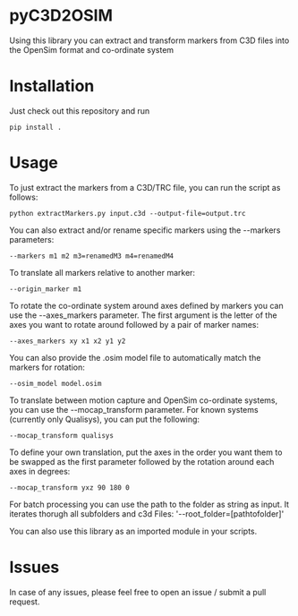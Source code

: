 # pyC3D2OSIM 

Using this library you can extract and transform markers from C3D files into the OpenSim format and co-ordinate system

# Installation

Just check out this repository and run

`pip install .`

# Usage

To just extract the markers from a C3D/TRC file, you can run the script as follows:

`python extractMarkers.py input.c3d --output-file=output.trc`

You can also extract and/or rename specific markers using the --markers parameters:

`--markers m1 m2 m3=renamedM3 m4=renamedM4`

To translate all markers relative to another marker:

`--origin_marker m1`

To rotate the co-ordinate system around axes defined by markers you can use the --axes_markers parameter.
The first argument is the letter of the axes you want to rotate around followed by a pair of marker names:

`--axes_markers xy x1 x2 y1 y2`

You can also provide the .osim model file to automatically match the markers for rotation:

`--osim_model model.osim`

To translate between motion capture and OpenSim co-ordinate systems, you can use the --mocap_transform parameter.
For known systems (currently only Qualisys), you can put the following:

`--mocap_transform qualisys`

To define your own translation, put the axes in the order you want them to be swapped as the first parameter followed
by the rotation around each axes in degrees:

`--mocap_transform yxz 90 180 0`

For batch processing you can use the path to the folder as string as input. It iterates thorugh all subfolders and c3d Files:
'--root_folder=[pathtofolder]'

You can also use this library as an imported module in your scripts.

# Issues

In case of any issues, please feel free to open an issue / submit a pull request.

